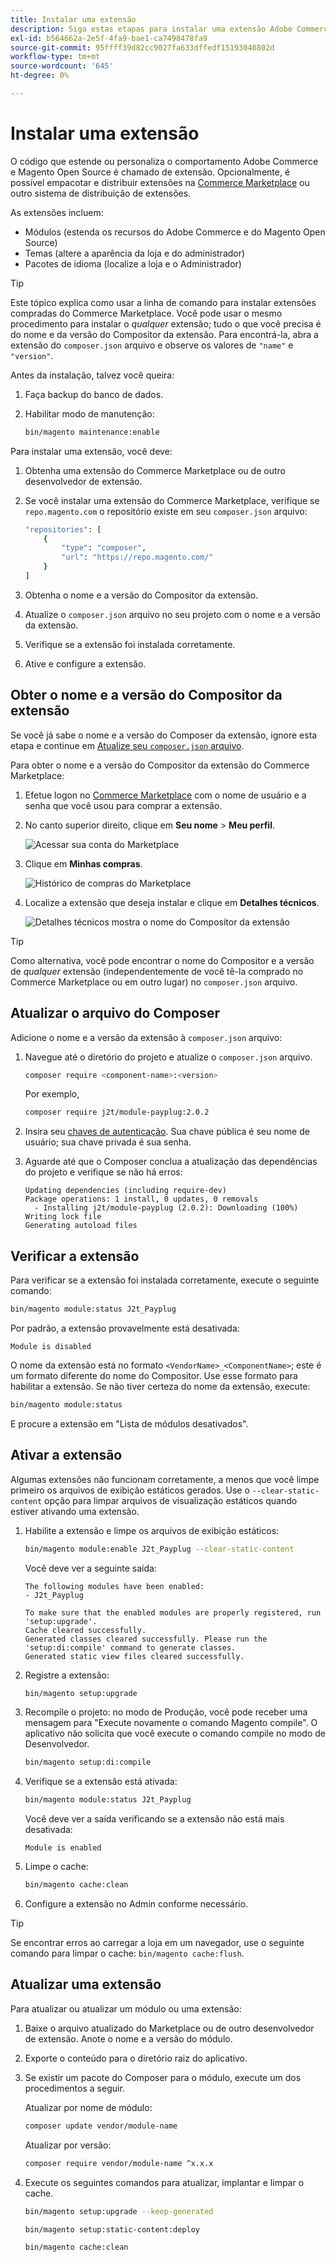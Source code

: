 ```yaml
---
title: Instalar uma extensão
description: Siga estas etapas para instalar uma extensão Adobe Commerce ou Magento Open Source.
exl-id: b564662a-2e5f-4fa9-bae1-ca7498478fa9
source-git-commit: 95ffff39d82cc9027fa633dffedf15193040802d
workflow-type: tm+mt
source-wordcount: '645'
ht-degree: 0%

---
```


# Instalar uma extensão

O código que estende ou personaliza o comportamento Adobe Commerce e Magento Open Source é chamado de extensão. Opcionalmente, é possível empacotar e distribuir extensões na [Commerce Marketplace](https://marketplace.magento.com) ou outro sistema de distribuição de extensões.

As extensões incluem:

- Módulos (estenda os recursos do Adobe Commerce e do Magento Open Source)
- Temas (altere a aparência da loja e do administrador)
- Pacotes de idioma (localize a loja e o Administrador)

>[!TIP]
>
>Este tópico explica como usar a linha de comando para instalar extensões compradas do Commerce Marketplace. Você pode usar o mesmo procedimento para instalar o _qualquer_ extensão; tudo o que você precisa é do nome e da versão do Compositor da extensão. Para encontrá-la, abra a extensão do `composer.json` arquivo e observe os valores de `"name"` e `"version"`.

Antes da instalação, talvez você queira:

1. Faça backup do banco de dados.
1. Habilitar modo de manutenção:

   ```bash
   bin/magento maintenance:enable
   ```

Para instalar uma extensão, você deve:

1. Obtenha uma extensão do Commerce Marketplace ou de outro desenvolvedor de extensão.
1. Se você instalar uma extensão do Commerce Marketplace, verifique se `repo.magento.com` o repositório existe em seu `composer.json` arquivo:

   ```bash
   "repositories": [
       {
           "type": "composer",
           "url": "https://repo.magento.com/"
       }
   ]
   ```

1. Obtenha o nome e a versão do Compositor da extensão.
1. Atualize o `composer.json` arquivo no seu projeto com o nome e a versão da extensão.
1. Verifique se a extensão foi instalada corretamente.
1. Ative e configure a extensão.

## Obter o nome e a versão do Compositor da extensão

Se você já sabe o nome e a versão do Composer da extensão, ignore esta etapa e continue em [Atualize seu `composer.json` arquivo](#update-your-composer-file).

Para obter o nome e a versão do Compositor da extensão do Commerce Marketplace:

1. Efetue logon no [Commerce Marketplace](https://marketplace.magento.com) com o nome de usuário e a senha que você usou para comprar a extensão.

1. No canto superior direito, clique em **Seu nome** > **Meu perfil**.

   ![Acessar sua conta do Marketplace](../../assets/installation/marketplace-my-profile.png)

1. Clique em **Minhas compras**.

   ![Histórico de compras do Marketplace](../../assets/installation//marketplace-my-purchases.png)

1. Localize a extensão que deseja instalar e clique em **Detalhes técnicos**.

   ![Detalhes técnicos mostra o nome do Compositor da extensão](../../assets/installation/marketplace-extension-technical-details.png)

>[!TIP]
>
>Como alternativa, você pode encontrar o nome do Compositor e a versão de _qualquer_ extensão (independentemente de você tê-la comprado no Commerce Marketplace ou em outro lugar) no `composer.json` arquivo.

## Atualizar o arquivo do Composer

Adicione o nome e a versão da extensão à `composer.json` arquivo:

1. Navegue até o diretório do projeto e atualize o `composer.json` arquivo.

   ```bash
   composer require <component-name>:<version>
   ```

   Por exemplo,

   ```bash
   composer require j2t/module-payplug:2.0.2
   ```

1. Insira seu [chaves de autenticação](../prerequisites/authentication-keys.md). Sua chave pública é seu nome de usuário; sua chave privada é sua senha.

1. Aguarde até que o Composer conclua a atualização das dependências do projeto e verifique se não há erros:

   ```terminal
   Updating dependencies (including require-dev)
   Package operations: 1 install, 0 updates, 0 removals
     - Installing j2t/module-payplug (2.0.2): Downloading (100%)
   Writing lock file
   Generating autoload files
   ```

## Verificar a extensão

Para verificar se a extensão foi instalada corretamente, execute o seguinte comando:

```bash
bin/magento module:status J2t_Payplug
```

Por padrão, a extensão provavelmente está desativada:

```terminal
Module is disabled
```

O nome da extensão está no formato `<VendorName>_<ComponentName>`; este é um formato diferente do nome do Compositor. Use esse formato para habilitar a extensão. Se não tiver certeza do nome da extensão, execute:

```bash
bin/magento module:status
```

E procure a extensão em &quot;Lista de módulos desativados&quot;.

## Ativar a extensão

Algumas extensões não funcionam corretamente, a menos que você limpe primeiro os arquivos de exibição estáticos gerados. Use o `--clear-static-content` opção para limpar arquivos de visualização estáticos quando estiver ativando uma extensão.

1. Habilite a extensão e limpe os arquivos de exibição estáticos:

   ```bash
   bin/magento module:enable J2t_Payplug --clear-static-content
   ```

   Você deve ver a seguinte saída:

   ```terminal
   The following modules have been enabled:
   - J2t_Payplug
   
   To make sure that the enabled modules are properly registered, run 'setup:upgrade'.
   Cache cleared successfully.
   Generated classes cleared successfully. Please run the 'setup:di:compile' command to generate classes.
   Generated static view files cleared successfully.
   ```

1. Registre a extensão:

   ```bash
   bin/magento setup:upgrade
   ```

1. Recompile o projeto: no modo de Produção, você pode receber uma mensagem para &quot;Execute novamente o comando Magento compile&quot;. O aplicativo não solicita que você execute o comando compile no modo de Desenvolvedor.

   ```bash
   bin/magento setup:di:compile
   ```

1. Verifique se a extensão está ativada:

   ```bash
   bin/magento module:status J2t_Payplug
   ```

   Você deve ver a saída verificando se a extensão não está mais desativada:

   ```terminal
   Module is enabled
   ```

1. Limpe o cache:

   ```bash
   bin/magento cache:clean
   ```

1. Configure a extensão no Admin conforme necessário.

>[!TIP]
>
>Se encontrar erros ao carregar a loja em um navegador, use o seguinte comando para limpar o cache: `bin/magento cache:flush`.

## Atualizar uma extensão

Para atualizar ou atualizar um módulo ou uma extensão:

1. Baixe o arquivo atualizado do Marketplace ou de outro desenvolvedor de extensão. Anote o nome e a versão do módulo.

1. Exporte o conteúdo para o diretório raiz do aplicativo.

1. Se existir um pacote do Composer para o módulo, execute um dos procedimentos a seguir.

   Atualizar por nome de módulo:

   ```bash
   composer update vendor/module-name
   ```

   Atualizar por versão:

   ```bash
   composer require vendor/module-name ^x.x.x
   ```

1. Execute os seguintes comandos para atualizar, implantar e limpar o cache.

   ```bash
   bin/magento setup:upgrade --keep-generated
   ```

   ```bash
   bin/magento setup:static-content:deploy
   ```

   ```bash
   bin/magento cache:clean
   ```
